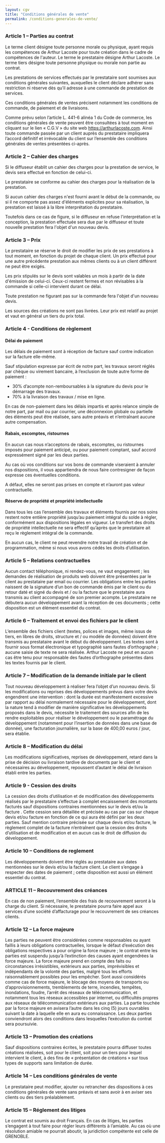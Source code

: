 ```yaml
---
layout: cgv
title: "Conditions générales de vente"
permalink: /conditions-generales-de-vente/
---
```


### Article 1 – Parties au contrat

Le terme client désigne toute personne morale ou physique, ayant requis les compétences
de Arthur Lacoste pour toute création dans le cadre de compétences de l'auteur.
Le terme le prestataire désigne Arthur Lacoste. Le terme tiers désigne toute personne
physique ou morale non partie au contrat.

Les prestations de services effectués par le prestataire sont soumises aux
conditions générales suivantes,  auxquelles le client déclare adhérer sans
restriction ni réserve dès qu’il adresse à une commande de prestation de services.

Ces conditions générales de ventes précisent notamment les conditions de commande,
de paiement et de livraisons.

Comme prévu selon l’article L. 441-6 alinéa 1 du Code de commerce, les conditions
générales de vente peuvent être consultées à  tout moment en cliquant sur le
lien « C.G.V » du site web https://arthurlacoste.com. Ainsi toute commande passée
par un client auprès du prestataire impliquera l’accord définitif et irrévocable
du client sur l’ensemble des conditions générales de ventes présentées ci-après.

### Article 2 – Cahier des charges

Si le diffuseur établit un cahier des charges pour la prestation de service,
le devis sera effectué en fonction de celui-ci.

Le prestataire se conforme au cahier des charges pour la réalisation de la prestation.

Si aucun cahier des charges n'est fourni avant le début de la commande, ou si
il ne comporte pas assez d'éléments explicites pour sa réalisation, la prestation
est laissé à la libre interprétation du prestataire.

Toutefois dans ce cas de figure, si le diffuseur en refuse l'interprétation et
la conception, la prestation effectuée sera due par le diffuseur et toute
nouvelle prestation fera l'objet d'un nouveau devis.

### Article 3 – Prix

Le prestataire se réserve le droit de modifier les prix de ses prestations à
tout moment, en fonction du projet de chaque client. Un prix effectué pour une
autre précédente prestation aux mêmes clients ou à un client différent ne peut
être exigés.

Les prix stipulés sur le devis sont valables un mois à partir de la date
d'émission de celui-ci. Ceux-ci restent fermes et non révisables à la commande
si celle-ci intervient durant ce délai.

Toute prestation ne figurant pas sur la commande fera l'objet d'un nouveau devis.

Les sources des créations ne sont pas livrées. Leur prix est relatif au projet
et vaut en général un tiers du prix total.

### Article 4 - Conditions de règlement

#### Délai de paiement

Les délais de paiement sont à réception de facture sauf contre indication sur
la facture elle-même.

Sauf stipulation expresse par écrit de notre part, les travaux seront réglés par
chèque ou virement bancaire, à l’exclusion de toute autre forme de paiement :

- 30% d’acompte non-remboursables à la signature du devis pour le démarrage des travaux.
- 70% à  la livraison des travaux / mise en ligne.

En cas de non-paiement dans les délais impartis et après relance simple de notre
part, par mail ou par courrier, une déconnexion globale ou partielle des éléments
peut être réalisée, sans autre préavis et n’entraînant aucune autre compensation.

#### Rabais, escomptes, ristournes

En aucun cas nous n’acceptons de rabais, escomptes, ou ristournes imposés pour
paiement anticipé, ou pour paiement comptant, sauf accord expressément signé
par les deux parties.

Au cas où vos conditions sur vos bons de commande viseraient à  annuler nos
dispositions, il vous appartiendra de nous faire contresigner de façon expresse
ces éventuelles conditions.

A défaut, elles ne seront pas prises en compte et n’auront pas valeur
contractuelle.

#### Réserve de propriété et propriété intellectuelle

Dans tous les cas l’ensemble des travaux et éléments fournis par nos soins
restent notre entière propriété jusqu’au paiement intégral du solde à  régler,
conformément aux dispositions légales en vigueur. Le transfert des droits de
propriété intellectuelle ne sera effectif qu’après que le prestataire ait reçu
le règlement intégral de la commande.

En aucun cas, le client ne peut revendre notre travail de création et de
programmation, même si nous vous avons cédés les droits d’utilisation.

### Article 5 – Relations contractuelles

Aucun contact téléphonique, ni rendez-vous, ne vaut engagement ; les demandes de
réalisation de produits web doivent être présentées par le client au prestataire
 par email ou courrier. Les obligations entre les parties naissent
de la signature d’un bon de commande émis par le client ou du retour daté et
signé du devis et / ou la facture que le prestataire aura transmis au client
accompagné de son premier acompte. Le prestataire ne débutera aucun développement
avant la réception de ces documents ; cette disposition est un élément essentiel
du contrat.

### Article 6 – Traitement et envoi des fichiers par le client

L’ensemble des fichiers client (textes, polices et images, même issus de tiers,
en libres de droits, structure et / ou modèle de données) doivent être transmis
au prestataire avant le début du développement. Les textes sont à fournir sous
format électronique et typographié sans fautes d’orthographe ; aucune saisie de
texte ne sera réalisée. Arthur Lacoste ne peut en aucun cas être tenu pour
responsable des fautes d’orthographe présentes dans les textes fournis par le
client.

### Article 7 – Modification de la demande initiale par le client

Tout nouveau développement à réaliser fera l’objet d’un nouveau devis. Si les
modifications ou reprises des développements prévus dans votre devis engendrent
une intervention : dont la durée est manifestement excessive par rapport au
délai normalement nécessaire pour le développement, dont la nature tend à modifier
de manière significative les développements proposés dans le devis, nécessite
le traitement des sources afin de les rendre exploitables pour réaliser le
développement ou le paramétrage du développement (notamment pour l’insertion de
données dans une base de donnée), une facturation journalière, sur la base de
400,00 euros / jour, sera établie.

### Article 8 – Modification du délai

Les modifications significatives, reprises de développement, retard dans la prise
de décision ou livraison tardive de documents par le client et nécessaires au
développement, repoussent d’autant le délai de livraison établi entre les parties.

### Article 9 - Cession des droits

La cession des droits d’utilisation et de modification des développements réalisés
par le prestataire s’effectue à complet encaissement des montants facturés sauf
dispositions contraires mentionnées sur le devis et/ou la facture . Cette cession
sera détaillée et précisée au cas par cas sur chaque devis et/ou facture en
fonction de ce qui aura été défini par les deux parties. Sauf mention contraire
précisée sur chaque devis et/ou facture, le règlement complet de la facture
n’entraînent que la cession des droits d’utilisation et de modification et en
aucun cas le droit de diffusion du développement.

### Article 10 – Conditions de reglement

Les développements doivent être réglés au prestataire aux dates mentionnées sur
le devis et/ou la facture client. Le client s’engage à respecter des dates de
paiement ; cette disposition est aussi un élément essentiel du contrat.

### ARTICLE 11 – Recouvrement des créances

En cas de non paiement, l’ensemble des frais de recouvrement seront à la charge
du client. Si nécessaire, le prestataire pourra faire appel aux services d’une
société d’affacturage pour le recouvrement de ses créances clients.

### Article 12 – La force majeure

Les parties ne peuvent être considérées comme responsables ou ayant faillis à
leurs obligations contractuelles, lorsque le défaut d’exécution des obligations
respectives a pour origine la force majeure ; le contrat entre les parties est
suspendu jusqu’à l’extinction des causes ayant engendrées la force majeure. La
force majeure prend en compte des faits ou circonstances irrésistibles, extérieurs
aux parties, imprévisibles et indépendants de la volonté des parties, malgré
tous les efforts raisonnablement possibles pour les empêcher. Sont aussi considérés
comme cas de force majeure, le blocage des moyens de transports ou d’approvisionnements,
tremblements de terre, incendies, tempêtes, inondations, foudre, l’arrêt des
réseaux de télécommunication, et notamment tous les réseaux accessibles par
internet, ou difficultés propres aux réseaux de télécommunication extérieurs
aux parties. La partie touchée par la force majeure en avisera l’autre dans les
cinq (5) jours ouvrables suivant la date à laquelle elle en aura eu connaissance.
Les deux parties conviendront alors des conditions dans lesquelles l’exécution
du contrat sera poursuivie.

### Article 13 – Promotion des créations

Sauf dispositions contraires écrites, le prestataire pourra diffuser toutes
créations réalisées, soit pour le client, soit pour un tiers pour lequel intervient
le client, à des fins de « présentation de créations » sur tous types de supports
sans limitation de durée.

### Article 14 – Les conditions générales de vente

Le prestataire peut modifier, ajouter ou retrancher des dispositions à ces
conditions générales de vente sans préavis et sans avoir à en aviser ses clients
ou des tiers préalablement.

### Article 15 – Réglement des litiges

Le contrat est soumis au droit Français. En cas de litiges, les parties
s’engagent à tout faire pour régler leurs différents à l’amiable. Au cas où une
résolution amiable ne pourrait aboutir, la juridiction compétente est celle de
GRENOBLE.
